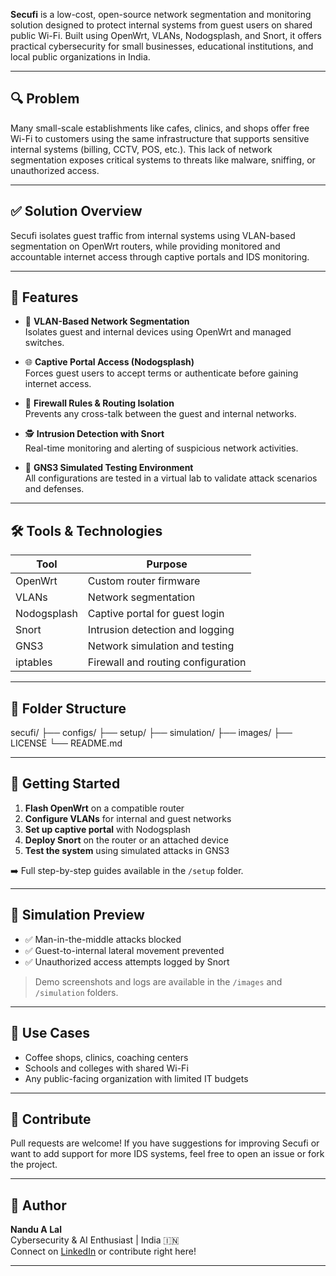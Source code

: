 
**Secufi** is a low-cost, open-source network segmentation and monitoring solution designed to protect internal systems from guest users on shared public Wi-Fi. Built using OpenWrt, VLANs, Nodogsplash, and Snort, it offers practical cybersecurity for small businesses, educational institutions, and local public organizations in India.

---

## 🔍 Problem

Many small-scale establishments like cafes, clinics, and shops offer free Wi-Fi to customers using the same infrastructure that supports sensitive internal systems (billing, CCTV, POS, etc.). This lack of network segmentation exposes critical systems to threats like malware, sniffing, or unauthorized access.

---

## ✅ Solution Overview

Secufi isolates guest traffic from internal systems using VLAN-based segmentation on OpenWrt routers, while providing monitored and accountable internet access through captive portals and IDS monitoring.

---

## 🧩 Features

- 🔀 **VLAN-Based Network Segmentation**  
  Isolates guest and internal devices using OpenWrt and managed switches.

- 🌐 **Captive Portal Access (Nodogsplash)**  
  Forces guest users to accept terms or authenticate before gaining internet access.

- 🧱 **Firewall Rules & Routing Isolation**  
  Prevents any cross-talk between the guest and internal networks.

- 🕵️ **Intrusion Detection with Snort**  
  Real-time monitoring and alerting of suspicious network activities.

- 🧪 **GNS3 Simulated Testing Environment**  
  All configurations are tested in a virtual lab to validate attack scenarios and defenses.

---

## 🛠️ Tools & Technologies

| Tool         | Purpose                             |
|--------------|-------------------------------------|
| OpenWrt      | Custom router firmware              |
| VLANs        | Network segmentation                |
| Nodogsplash  | Captive portal for guest login      |
| Snort        | Intrusion detection and logging     |
| GNS3         | Network simulation and testing      |
| iptables     | Firewall and routing configuration  |

---

## 🧰 Folder Structure
secufi/
├── configs/ 
├── setup/ 
├── simulation/ 
├── images/ 
├── LICENSE
└── README.md


---

## 🚀 Getting Started

1. **Flash OpenWrt** on a compatible router  
2. **Configure VLANs** for internal and guest networks  
3. **Set up captive portal** with Nodogsplash  
4. **Deploy Snort** on the router or an attached device  
5. **Test the system** using simulated attacks in GNS3

➡️ Full step-by-step guides available in the `/setup` folder.

---

## 🧪 Simulation Preview

- ✅ Man-in-the-middle attacks blocked
- ✅ Guest-to-internal lateral movement prevented
- ✅ Unauthorized access attempts logged by Snort

> Demo screenshots and logs are available in the `/images` and `/simulation` folders.

---

## 🎯 Use Cases

- Coffee shops, clinics, coaching centers
- Schools and colleges with shared Wi-Fi
- Any public-facing organization with limited IT budgets


---

## 🙋 Contribute

Pull requests are welcome! If you have suggestions for improving Secufi or want to add support for more IDS systems, feel free to open an issue or fork the project.

---

## 🧠 Author

**Nandu A Lal**  
Cybersecurity & AI Enthusiast | India 🇮🇳  
Connect on [LinkedIn](https://www.linkedin.com/in/nandu-a-lal-a01693249/) or contribute right here!

---

